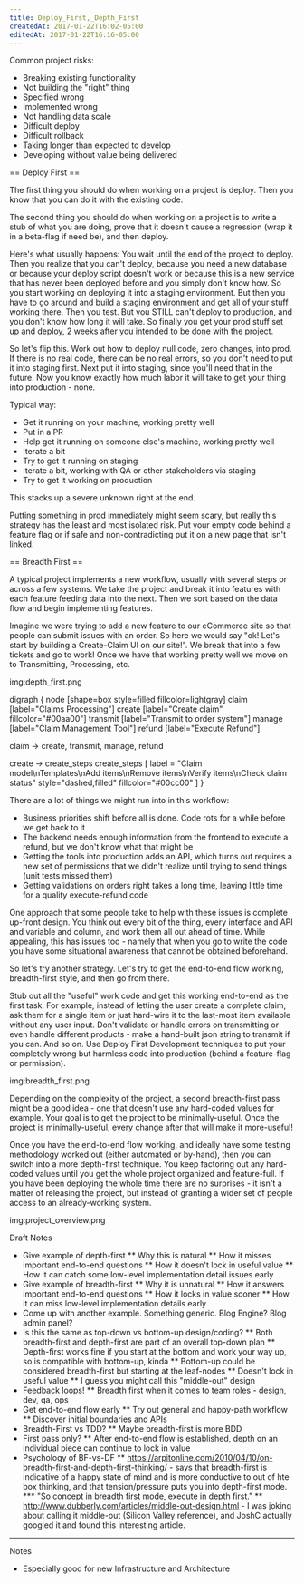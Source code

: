 ```yaml
---
title: Deploy_First,_Depth_First
createdAt: 2017-01-22T16:02-05:00
editedAt: 2017-01-22T16:16-05:00
---
```


Common project risks:
* Breaking existing functionality
* Not building the "right" thing
* Specified wrong
* Implemented wrong
* Not handling data scale
* Difficult deploy
* Difficult rollback
* Taking longer than expected to develop
* Developing without value being delivered

== Deploy First ==

The first thing you should do when working on a project is deploy. Then you know that you can do it with the existing code.

The second thing you should do when working on a project is to write a stub of what you are doing, prove that it doesn't cause a regression (wrap it in a beta-flag if need be), and then deploy.

Here's what usually happens: You wait until the end of the project to deploy. Then you realize that you can't deploy, because you need a new database or because your deploy script doesn't work or because this is a new service that has never been deployed before and you simply don't know how. So you start working on deploying it into a staging environment. But then you have to go around and build a staging environment and get all of your stuff working there. Then you test. But you STILL can't deploy to production, and you don't know how long it will take. So finally you get your prod stuff set up and deploy, 2 weeks after you intended to be done with the project.

So let's flip this. Work out how to deploy null code, zero changes, into prod. If there is no real code, there can be no real errors, so you don't need to put it into staging first. Next put it into staging, since you'll need that in the future. Now you know exactly how much labor it will take to get your thing into production - none.

Typical way:
* Get it running on your machine, working pretty well
* Put in a PR
* Help get it running on someone else's machine, working pretty well
* Iterate a bit
* Try to get it running on staging
* Iterate a bit, working with QA or other stakeholders via staging
* Try to get it working on production

This stacks up a severe unknown right at the end.

Putting something in prod immediately might seem scary, but really this strategy has the least and most isolated risk. Put your empty code behind a feature flag or if safe and non-contradicting put it on a new page that isn't linked.

== Breadth First ==

A typical project implements a new workflow, usually with several steps or across a few systems. We take the project and break it into features with each feature feeding data into the next. Then we sort based on the data flow and begin implementing features.

Imagine we were trying to add a new feature to our eCommerce site so that people can submit issues with an order. So here we would say "ok! Let's start by building a Create-Claim UI on our site!". We break that into a few tickets and go to work! Once we have that working pretty well we move on to Transmitting, Processing, etc.

img:depth_first.png

<graph>
digraph {
  node [shape=box style=filled fillcolor=lightgray]
  claim [label="Claims Processing"]
  create [label="Create claim" fillcolor="#00aa00"]
  transmit [label="Transmit to order system"]
  manage [label="Claim Management Tool"]
  refund [label="Execute Refund"]

  claim -> create, transmit, manage, refund

  create -> create_steps
  create_steps [
    label = "Claim model\nTemplates\nAdd items\nRemove items\nVerify items\nCheck claim status"
    style="dashed,filled"
    fillcolor="#00cc00"
    ]
}
</graph>

There are a lot of things we might run into in this workflow:

* Business priorities shift before all is done. Code rots for a while before we get back to it
* The backend needs enough information from the frontend to execute a refund, but we don't know what that might be
* Getting the tools into production adds an API, which turns out requires a new set of permissions that we didn't realize until trying to send things (unit tests missed them)
* Getting validations on orders right takes a long time, leaving little time for a quality execute-refund code

One approach that some people take to help with these issues is complete up-front design. You think out every bit of the thing, every interface and API and variable and column, and work them all out ahead of time. While appealing, this has issues too - namely that when you go to write the code you have some situational awareness that cannot be obtained beforehand.

So let's try another strategy. Let's try to get the end-to-end flow working, breadth-first style, and then go from there.

Stub out all the "useful" work code and get this working end-to-end as the first task. For example, instead of letting the user create a complete claim, ask them for a single item or just hard-wire it to the last-most item available without any user input. Don't validate or handle errors on transmitting or even handle different products - make a hand-built json string to transmit if you can. And so on. Use Deploy First Development techniques to put your completely wrong but harmless code into production (behind a feature-flag or permission).

img:breadth_first.png

Depending on the complexity of the project, a second breadth-first pass might be a good idea - one that doesn't use any hard-coded values for example. Your goal is to get the project to be minimally-useful. Once the project is minimally-useful, every change after that will make it more-useful!

Once you have the end-to-end flow working, and ideally have some testing methodology worked out (either automated or by-hand), then you can switch into a more depth-first technique. You keep factoring out any hard-coded values until you get the whole project organized and feature-full. If you have been deploying the whole time there are no surprises - it isn't a matter of releasing the project, but instead of granting a wider set of people access to an already-working system.

img:project_overview.png

Draft Notes
* Give example of depth-first
** Why this is natural
** How it misses important end-to-end questions
** How it doesn't lock in useful value
** How it can catch some low-level implementation detail issues early
* Give example of breadth-first
** Why it is unnatural
** How it answers important end-to-end questions
** How it locks in value sooner
** How it can miss low-level implementation details early
* Come up with another example. Something generic. Blog Engine? Blog admin panel?
* Is this the same as top-down vs bottom-up design/coding?
** Both breadth-first and depth-first are part of an overall top-down plan
** Depth-first works fine if you start at the bottom and work your way up, so is compatible with bottom-up, kinda
** Bottom-up could be considered breadth-first but starting at the leaf-nodes
** Doesn't lock in useful value
** I guess you might call this "middle-out" design
* Feedback loops!
** Breadth first when it comes to team roles - design, dev, qa, ops
* Get end-to-end flow early
** Try out general and happy-path workflow
** Discover initial boundaries and APIs
* Breadth-First vs TDD?
** Maybe breadth-first is more BDD
* First pass only?
** After end-to-end flow is established, depth on an individual piece can continue to lock in value
* Psychology of BF-vs-DF
** https://arpitonline.com/2010/04/10/on-breadth-first-and-depth-first-thinking/ - says that breadth-first is indicative of a happy state of mind and is more conductive to out of hte box thinking, and that tension/pressure puts you into depth-first mode.
*** "So concept in breadth first mode, execute in depth first."
** http://www.dubberly.com/articles/middle-out-design.html - I was joking about calling it middle-out (Silicon Valley reference), and JoshC actually googled it and found this interesting article.

--------

Notes
* Especially good for new Infrastructure and Architecture

